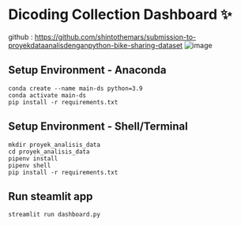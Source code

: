 # Dicoding Collection Dashboard ✨
github : https://github.com/shintothemars/submission-to-proyekdataanalisdenganpython-bike-sharing-dataset
![image](https://github.com/user-attachments/assets/3252d821-9146-4ad2-8dc2-60048bcb75cf)


## Setup Environment - Anaconda
```
conda create --name main-ds python=3.9
conda activate main-ds
pip install -r requirements.txt
```

## Setup Environment - Shell/Terminal
```
mkdir proyek_analisis_data
cd proyek_analisis_data
pipenv install
pipenv shell
pip install -r requirements.txt
```

## Run steamlit app
```
streamlit run dashboard.py
```
